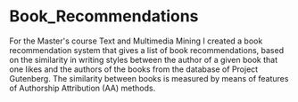 # Book_Recommendations
For the Master's course Text and Multimedia Mining I created a book recommendation system that gives a list of book recommendations, based on the similarity in writing styles between the author of a given book that one likes and the authors of the books from the database of Project Gutenberg. The similarity between books is measured by means of features of Authorship Attribution (AA) methods.
